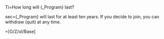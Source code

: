 Ti=How long will {_Program} last?

sec={_Program} will last for at least ten years. If you decide to join, you can withdraw (quit) at any time.

=[G/Z/ol/Base]
